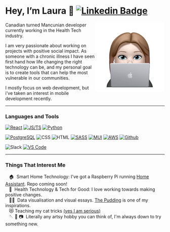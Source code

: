 # Hey, I’m Laura 👋 [![Linkedin Badge](https://img.shields.io/badge/-Laura%20Quinn-blue?style=social&logo=Linkedin&logoColor=blue&link=https://www.linkedin.com/in/lauraaquinn16/)](https://www.linkedin.com/in/lauraaquinn16/)

<img src="https://github.com/quinnter/quinnter/raw/main/imgs/laptop_memoji.PNG" align="right" height="220" />


Canadian turned Mancunian developer currently working in the Health Tech industry. 

I am very passionate about working on projects with positive social impact. As someone with a chronic illness I have seen first hand how life changing the right technology can be, and my personal goal is to create tools that can help the most vulnerable in our communities.

I mostly focus on web development, but i've taken an interest in mobile development recently.

---

### Languages and Tools

[![React](https://img.shields.io/static/v1?label=&message=React&color=61dafb&logo=React&logoColor=black)](https://reactjs.org/)
[![JS/TS](https://img.shields.io/static/v1?label=&message=JS/TS&color=F7DF1E&logo=javascript&logoColor=black)](https://www.typescriptlang.org/)
[![Python](https://img.shields.io/static/v1?label=&message=Python&color=3776AB&logo=python&logoColor=FFFFFF)](https://www.python.org/)

[![PostgreSQL](https://img.shields.io/static/v1?label=&message=PostgreSQL&color=336791&logo=postgresql&logoColor=FFFFFF)](https://www.postgresql.org/)
![CSS](https://img.shields.io/static/v1?label=&message=CSS&color=2965f1&logo=css3&logoColor=FFFFFF)
![HTML](https://img.shields.io/static/v1?label=&message=HTML&color=f06529&logo=html5&logoColor=FFFFFF)
[![SASS](https://img.shields.io/static/v1?label=&message=SASS&color=c69&logo=sass&logoColor=FFFFFF)](https://sass-lang.com/)
[![MUI](https://img.shields.io/static/v1?label=&message=Material%20UI&color=007FFF&logo=mui&logoColor=FFFFFF)](https://mui.com/)
[![AWS](https://img.shields.io/static/v1?label=&message=AWS&color=FF9900&logo=amazon-aws&logoColor=FFFFFF)](https://www.postgresql.org/)
[![Github](https://img.shields.io/static/v1?label=&message=Github&color=black&logo=github&logoColor=FFFFFF)](https://www.postgresql.org/)

![Slack](https://img.shields.io/static/v1?label=&message=Slack&color=4a154b&logo=slack&logoColor=FFFFFF)
[![VS Code](https://img.shields.io/static/v1?label=&message=VS%20Code&color=0066b8&logo=visual-studio-code&logoColor=FFFFFF)](https://code.visualstudio.com/)

---

### Things That Interest Me 
&nbsp;&nbsp;&nbsp;🏠 &nbsp;Smart Home Technology: I've got a Raspberry Pi running [Home Assistant](https://www.home-assistant.io/). Repo coming soon!  \
&nbsp;&nbsp;&nbsp;🏥  Health Technology & Tech for Good: I love working towards making positive changes. \
&nbsp;&nbsp;&nbsp;🧑‍🎨  Data visualisation and visual essays. [The Pudding](https://pudding.cool/) is one of my inspirations. \
&nbsp;&nbsp;&nbsp;😻 Teaching my cat tricks [(yes I am serious)](https://www.linkedin.com/posts/lauraaquinn16_is-it-weird-to-share-cat-content-here-activity-6852974368281178112-hh0o?utm_source=linkedin_share&utm_medium=member_desktop_web) \
&nbsp;&nbsp;&nbsp;🪡 🧶 📷  Literally any artsy hobby you can think of, I'm always down to try something new. 

